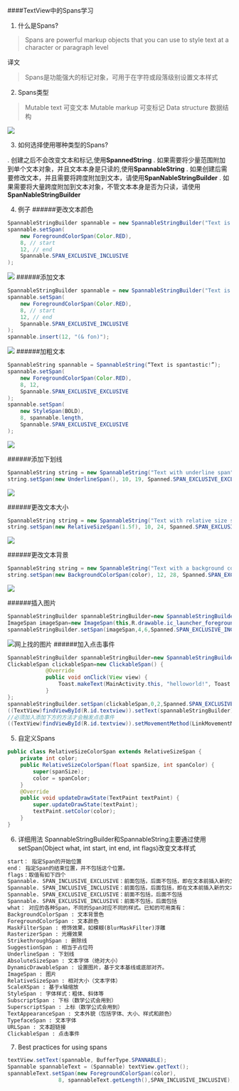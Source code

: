 ####TextView中的Spans学习
1. 什么是Spans?
>Spans are powerful markup objects that you can use to style text at a character or paragraph level

译文
>Spans是功能强大的标记对象，可用于在字符或段落级别设置文本样式

2. Spans类型

>Mutable text       可变文本
>Mutable markup     可变标记
>Data structure     数据结构

![](./Screen/TextView_Spans_typelist.jpg)

3. 如何选择使用哪种类型的Spans?

. 创建之后不会改变文本和标记,使用**SpannedString**
. 如果需要将少量范围附加到单个文本对象，并且文本本身是只读的,使用**SpannableString**
. 如果创建后需要修改文本，并且需要将跨度附加到文本，请使用**SpanNableStringBuilder**
. 如果需要将大量跨度附加到文本对象，不管文本本身是否为只读，请使用**SpanNableStringBuilder**

4. 例子
######更改文本颜色
```java
SpannableStringBuilder spannable = new SpannableStringBuilder("Text is spantastic!");
spannable.setSpan(
    new ForegroundColorSpan(Color.RED),
    8, // start
    12, // end
    Spannable.SPAN_EXCLUSIVE_INCLUSIVE
);
```
![](./Screen/spans-fg-color.png)
######添加文本
```java
SpannableStringBuilder spannable = new SpannableStringBuilder("Text is spantastic!");
spannable.setSpan(
    new ForegroundColorSpan(Color.RED),
    8, // start
    12, // end
    Spannable.SPAN_EXCLUSIVE_INCLUSIVE
);
spannable.insert(12, "(& fon)");
```
![](./Screen/spans-fg-color-2.png)
######加粗文本
```java
SpannableString spannable = SpannableString(“Text is spantastic!”);
spannable.setSpan(
    new ForegroundColorSpan(Color.RED),
    8, 12,
    Spannable.SPAN_EXCLUSIVE_EXCLUSIVE
);
spannable.setSpan(
    new StyleSpan(BOLD),
    8, spannable.length,
    Spannable.SPAN_EXCLUSIVE_EXCLUSIVE
);
```
![](./Screen/spans-bold-red.png)

######添加下划线
```java
SpannableString string = new SpannableString("Text with underline span");
string.setSpan(new UnderlineSpan(), 10, 19, Spanned.SPAN_EXCLUSIVE_EXCLUSIVE);
```
![](./Screen/spans-underlinespan.png)

######更改文本大小
```java
SpannableString string = new SpannableString("Text with relative size span");
string.setSpan(new RelativeSizeSpan(1.5f), 10, 24, Spanned.SPAN_EXCLUSIVE_EXCLUSIVE);
```
![](./Screen/spans-relativesizespan.png)

######更改文本背景
```java
SpannableString string = new SpannableString("Text with a background color span");
string.setSpan(new BackgroundColorSpan(color), 12, 28, Spanned.SPAN_EXCLUSIVE_EXCLUSIVE);
```
![](./Screen/spans-backgroundcolorspan.png)

######插入图片
```java
SpannableStringBuilder spannableStringBuilder=new SpannableStringBuilder("hello,this is a example");
ImageSpan imageSpan=new ImageSpan(this,R.drawable.ic_launcher_foreground);
spannableStringBuilder.setSpan(imageSpan,4,6,Spanned.SPAN_EXCLUSIVE_INCLUSIVE);
```
![网上找的图片](./Screen/spans-insertpic.png)
######加入点击事件
```java
SpannableStringBuilder spannableStringBuilder=new SpannableStringBuilder("hello,this is a example");
ClickableSpan clickableSpan=new ClickableSpan() {
            @Override
            public void onClick(View view) {
                Toast.makeText(MainActivity.this, "helloworld!", Toast.LENGTH_SHORT).show();
            }
};
spannableStringBuilder.setSpan(clickableSpan,0,2,Spanned.SPAN_EXCLUSIVE_INCLUSIVE);
((TextView)findViewById(R.id.textview)).setText(spannableStringBuilder);
//必须加入添加下方的方法才会触发点击事件
((TextView)findViewById(R.id.textview)).setMovementMethod(LinkMovementMethod.getInstance());
```


5. 自定义Spans
```java
public class RelativeSizeColorSpan extends RelativeSizeSpan {
    private int color;
    public RelativeSizeColorSpan(float spanSize, int spanColor) {
        super(spanSize);
        color = spanColor;
    }
    @Override
    public void updateDrawState(TextPaint textPaint) {
        super.updateDrawState(textPaint);
        textPaint.setColor(color);
    }
}
```
6. 详细用法
SpannableStringBuilder和SpannableString主要通过使用setSpan(Object what, int start, int end, int flags)改变文本样式
```xml
start： 指定Span的开始位置
end： 指定Span的结束位置，并不包括这个位置。
flags：取值有如下四个
Spannable. SPAN_INCLUSIVE_EXCLUSIVE：前面包括，后面不包括，即在文本前插入新的文本会应用该样式，而在文本后插入新文本不会应用该样式
Spannable. SPAN_INCLUSIVE_INCLUSIVE：前面包括，后面包括，即在文本前插入新的文本会应用该样式，而在文本后插入新文本也会应用该样式
Spannable. SPAN_EXCLUSIVE_EXCLUSIVE：前面不包括，后面不包括
Spannable. SPAN_EXCLUSIVE_INCLUSIVE：前面不包括，后面包括
what： 对应的各种Span，不同的Span对应不同的样式。已知的可用类有：
BackgroundColorSpan : 文本背景色
ForegroundColorSpan : 文本颜色
MaskFilterSpan : 修饰效果，如模糊(BlurMaskFilter)浮雕
RasterizerSpan : 光栅效果
StrikethroughSpan : 删除线
SuggestionSpan : 相当于占位符
UnderlineSpan : 下划线
AbsoluteSizeSpan : 文本字体（绝对大小）
DynamicDrawableSpan : 设置图片，基于文本基线或底部对齐。
ImageSpan : 图片
RelativeSizeSpan : 相对大小（文本字体）
ScaleXSpan : 基于x轴缩放
StyleSpan : 字体样式：粗体、斜体等
SubscriptSpan : 下标（数学公式会用到）
SuperscriptSpan : 上标（数学公式会用到）
TextAppearanceSpan : 文本外貌（包括字体、大小、样式和颜色）
TypefaceSpan : 文本字体
URLSpan : 文本超链接
ClickableSpan : 点击事件
```

7. Best practices for using spans
```java
textView.setText(spannable, BufferType.SPANNABLE);
Spannable spannableText = (Spannable) textView.getText();
spannableText.setSpan(new ForegroundColorSpan(color),
                8, spannableText.getLength(),SPAN_INCLUSIVE_INCLUSIVE);
```